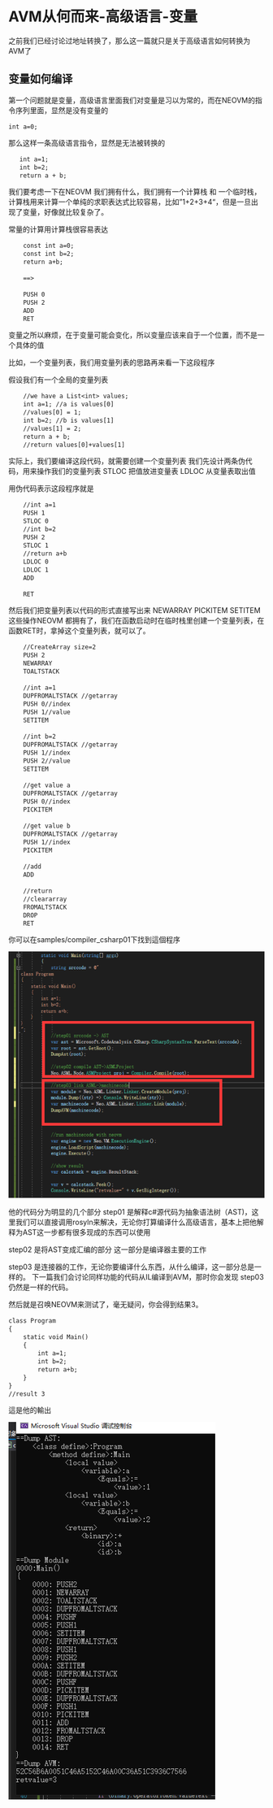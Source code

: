# AVM从何而来-高级语言-变量

之前我们已经讨论过地址转换了，那么这一篇就只是关于高级语言如何转换为AVM了

## 变量如何编译

第一个问题就是变量，高级语言里面我们对变量是习以为常的，而在NEOVM的指令序列里面，显然是没有变量的

```
int a=0;
```

那么这样一条高级语言指令，显然是无法被转换的

```
   int a=1;
   int b=2;
   return a + b;
```

我们要考虑一下在NEOVM 我们拥有什么，我们拥有一个计算栈 和 一个临时栈，
计算栈用来计算一个单纯的求职表达式比较容易，比如”1+2+3+4“，但是一旦出现了变量，好像就比较复杂了。


常量的计算用计算栈很容易表达
```
    const int a=0;
    const int b=2;
    return a+b;
    
    ==>

    PUSH 0
    PUSH 2
    ADD
    RET
```
变量之所以麻烦，在于变量可能会变化，所以变量应该来自于一个位置，而不是一个具体的值

比如，一个变量列表，我们用变量列表的思路再来看一下这段程序

假设我们有一个全局的变量列表
```
    //we have a List<int> values;
    int a=1; //a is values[0]
    //values[0] = 1;
    int b=2; //b is values[1]
    //values[1] = 2;
    return a + b;
    //return values[0]+values[1]
```

实际上，我们要编译这段代码，就需要创建一个变量列表
我们先设计两条伪代码，用来操作我们的变量列表
STLOC  把值放进变量表
LDLOC  从变量表取出值

用伪代码表示这段程序就是
```
    //int a=1
    PUSH 1
    STLOC 0
    //int b=2
    PUSH 2
    STLOC 1
    //return a+b
    LDLOC 0
    LDLOC 1
    ADD

    RET
```

然后我们把变量列表以代码的形式直接写出来
NEWARRAY
PICKITEM
SETITEM
这些操作NEOVM 都拥有了，我们在函数启动时在临时栈里创建一个变量列表，在函数RET时，拿掉这个变量列表，就可以了。

```
    //CreateArray size=2
    PUSH 2
    NEWARRAY
    TOALTSTACK

    //int a=1
    DUPFROMALTSTACK //getarray
    PUSH 0//index
    PUSH 1//value
    SETITEM

    //int b=2
    DUPFROMALTSTACK //getarray
    PUSH 1//index
    PUSH 2//value
    SETITEM

    //get value a
    DUPFROMALTSTACK //getarray
    PUSH 0//index
    PICKITEM

    //get value b
    DUPFROMALTSTACK //getarray
    PUSH 1//index
    PICKITEM

    //add
    ADD

    //return
    //cleararray
    FROMALTSTACK 
    DROP
    RET
```

你可以在samples/compiler_csharp01下找到這個程序


![](../imgs/compiler06.png)

他的代码分为明显的几个部分
step01 是解释c#源代码为抽象语法树（AST)，这里我们可以直接调用rosyln来解决，无论你打算编译什么高级语言，基本上把他解释为AST这一步都有很多现成的东西可以使用

step02 是将AST变成汇编的部分
这一部分是编译器主要的工作

step03 是连接器的工作，无论你要编译什么东西，从什么编译，这一部分总是一样的。
下一篇我们会讨论同样功能的代码从IL编译到AVM，那时你会发现 step03 仍然是一样的代码。

然后就是召唤NEOVM来测试了，毫无疑问，你会得到结果3。

```
class Program
{
    static void Main()
    {
        int a=1;
        int b=2;
        return a+b;
    }
}
//result 3
```

這是他的輸出

![](../imgs/compiler05.png)

